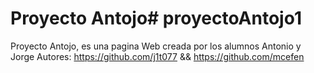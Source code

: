 # Proyecto Antojo# proyectoAntojo1
Proyecto Antojo, es una pagina Web creada por los alumnos Antonio y Jorge
Autores: https://github.com/j1t077 && https://github.com/mcefen
